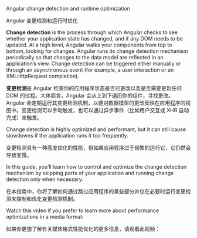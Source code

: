 Angular change detection and runtime optimization

Angular 变更检测和运行时优化

**Change detection** is the process through which Angular checks to see whether your application state has changed, and if any DOM needs to be updated. At a high level, Angular walks your components from top to bottom, looking for changes. Angular runs its change detection mechanism periodically so that changes to the data model are reflected in an application’s view. Change detection can be triggered either manually or through an asynchronous event \(for example, a user interaction or an XMLHttpRequest completion\).

**变更检测**是 Angular 检查你的应用程序状态是否已更改以及是否需要更新任何 DOM 的过程。大体而言，Angular 会从上到下遍历你的组件，寻找更改。Angular 会定期运行其变更检测机制，以便对数据模型的更改反映在应用程序的视图中。变更检测可以手动触发，也可以通过异步事件（比如用户交互或 XHR 自动完成）来触发。

Change detection is highly optimized and performant, but it can still cause slowdowns if the application runs it too frequently.

变更检测具有一种高度优化的性能，但如果应用程序过于频繁的运行它，它仍然会导致变慢。

In this guide, you’ll learn how to control and optimize the change detection mechanism by skipping parts of your application and running change detection only when necessary.

在本指南中，你将了解如何通过跳过应用程序的某些部分并仅在必要时运行变更检测来控制和优化变更检测机制。

Watch this video if you prefer to learn more about performance optimizations in a media format:

如果你更想了解有关媒体格式性能优化的更多信息，请观看此视频：